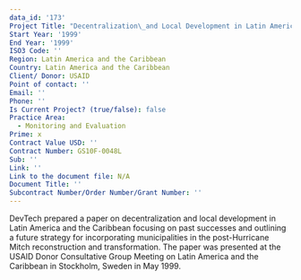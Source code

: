 ```yaml
---
data_id: '173'
Project Title: "Decentralization\_and Local Development in Latin America and the Caribbean"
Start Year: '1999'
End Year: '1999'
ISO3 Code: ''
Region: Latin America and the Caribbean
Country: Latin America and the Caribbean
Client/ Donor: USAID
Point of contact: ''
Email: ''
Phone: ''
Is Current Project? (true/false): false
Practice Area:
  - Monitoring and Evaluation
Prime: x
Contract Value USD: ''
Contract Number: GS10F-0048L
Sub: ''
Link: ''
Link to the document file: N/A
Document Title: ''
Subcontract Number/Order Number/Grant Number: ''
---
```


DevTech prepared a paper on decentralization and local development in Latin America and the Caribbean focusing on past successes and outlining a future strategy for incorporating municipalities in the post-Hurricane Mitch reconstruction and transformation. The paper was presented at the USAID Donor Consultative Group Meeting on Latin America and the Caribbean in Stockholm, Sweden in May 1999.